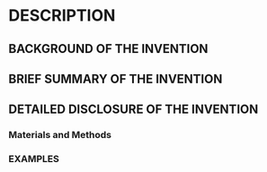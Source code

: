 # DESCRIPTION

## BACKGROUND OF THE INVENTION

## BRIEF SUMMARY OF THE INVENTION

## DETAILED DISCLOSURE OF THE INVENTION

### Materials and Methods

### EXAMPLES

